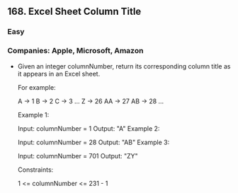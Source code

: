 ## 168. Excel Sheet Column Title
### Easy

### Companies: Apple, Microsoft, Amazon


 - Given an integer columnNumber, return its corresponding column title as it appears in an Excel sheet.

    For example:

    A -> 1
    B -> 2
    C -> 3
    ...
    Z -> 26
    AA -> 27
    AB -> 28 
    ...
    

    Example 1:

    Input: columnNumber = 1
    Output: "A"
    Example 2:

    Input: columnNumber = 28
    Output: "AB"
    Example 3:

    Input: columnNumber = 701
    Output: "ZY"
    

    Constraints:

    1 <= columnNumber <= 231 - 1